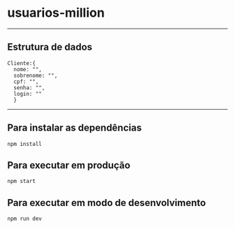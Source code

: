 # usuarios-million
---
## Estrutura de dados
```
Cliente:{
  nome: "",
  sobrenome: "",
  cpf: "",
  senha: "",
  login: ""
  }
  ```
---
## Para instalar as dependências

`npm install`

## Para executar em produção

`npm start`

## Para executar em modo de desenvolvimento

`npm run dev`
